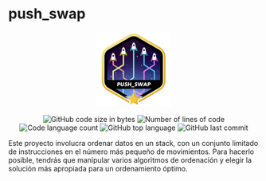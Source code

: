 # push_swap
  <p align="center">
  <img src="https://github.com/mcombeau/mcombeau/blob/main/42_badges/push_swapm.png" alt="push_swap 42 project badge"/>
  </p>
 <p align="center">
	<!-- https://badge42.vercel.app/ -->
  </p>

<p align="center">
	<img alt="GitHub code size in bytes" src="https://img.shields.io/github/languages/code-size/ken0by/push_swap?color=lightblue" />
	<img alt="Number of lines of code" src="https://img.shields.io/tokei/lines/github/ken0by/push_swap?color=critical" />
	<img alt="Code language count" src="https://img.shields.io/github/languages/count/ken0by/push_swap?color=yellow" />
	<img alt="GitHub top language" src="https://img.shields.io/github/languages/top/ken0by/push_swap?color=blue" />
	<img alt="GitHub last commit" src="https://img.shields.io/github/last-commit/ken0by/push_swap?color=green" />
</p>

Este proyecto involucra ordenar datos en un stack, con un conjunto limitado de instrucciones en el número más pequeño de movimientos. Para hacerlo posible, tendrás que manipular varios algoritmos de ordenación y elegir la solución más apropiada para un ordenamiento óptimo.
